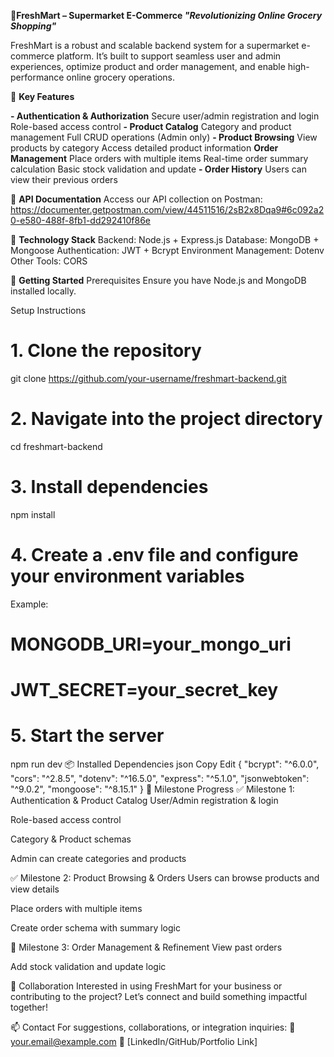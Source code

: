 **🛒FreshMart – Supermarket E-Commerce  _"Revolutionizing Online Grocery Shopping"_**

FreshMart is a robust and scalable backend system for a supermarket e-commerce platform. It’s built to support seamless user and admin experiences, optimize product and order management, and enable high-performance online grocery operations.

🚀 **Key Features**

**- Authentication & Authorization**
      Secure user/admin registration and login
      Role-based access control
**- Product Catalog**
      Category and product management
      Full CRUD operations (Admin only)
**- Product Browsing**
      View products by category
      Access detailed product information
**Order Management**
      Place orders with multiple items
      Real-time order summary calculation
      Basic stock validation and update
**- Order History**
    Users can view their previous orders

📖 **API Documentation**
Access our API collection on Postman:  https://documenter.getpostman.com/view/44511516/2sB2x8Dqa9#6c092a20-e580-488f-8fb1-dd292410f86e

🧰 **Technology Stack**
Backend: Node.js + Express.js
Database: MongoDB + Mongoose
Authentication: JWT + Bcrypt
Environment Management: Dotenv
Other Tools: CORS

🧪 **Getting Started**
Prerequisites
Ensure you have Node.js and MongoDB installed locally.

Setup Instructions

# 1. Clone the repository
git clone https://github.com/your-username/freshmart-backend.git

# 2. Navigate into the project directory
cd freshmart-backend

# 3. Install dependencies
npm install

# 4. Create a .env file and configure your environment variables
Example:
# MONGODB_URI=your_mongo_uri
# JWT_SECRET=your_secret_key

# 5. Start the server
npm run dev
📦 Installed Dependencies
json
Copy
Edit
{
  "bcrypt": "^6.0.0",
  "cors": "^2.8.5",
  "dotenv": "^16.5.0",
  "express": "^5.1.0",
  "jsonwebtoken": "^9.0.2",
  "mongoose": "^8.15.1"
}
🎯 Milestone Progress
✅ Milestone 1: Authentication & Product Catalog
User/Admin registration & login

Role-based access control

Category & Product schemas

Admin can create categories and products

✅ Milestone 2: Product Browsing & Orders
Users can browse products and view details

Place orders with multiple items

Create order schema with summary logic

🔄 Milestone 3: Order Management & Refinement
View past orders

Add stock validation and update logic

🤝 Collaboration
Interested in using FreshMart for your business or contributing to the project?
Let’s connect and build something impactful together!

📫 Contact
For suggestions, collaborations, or integration inquiries:
📧 your.email@example.com
🔗 [LinkedIn/GitHub/Portfolio Link]
